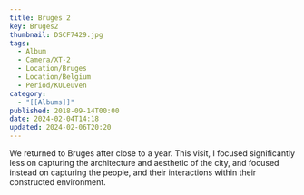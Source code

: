 ```yaml
---
title: Bruges 2
key: Bruges2
thumbnail: DSCF7429.jpg
tags:
  - Album
  - Camera/XT-2
  - Location/Bruges
  - Location/Belgium
  - Period/KULeuven
category:
  - "[[Albums]]"
published: 2018-09-14T00:00
date: 2024-02-04T14:18
updated: 2024-02-06T20:20
---
```

We returned to Bruges after close to a year. This visit, I focused significantly less on capturing the architecture and aesthetic of the city, and focused instead on capturing the people, and their interactions within their constructed environment.
